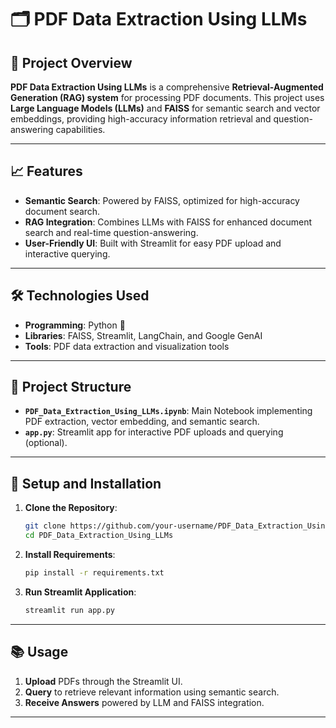 # 🗂️ **PDF Data Extraction Using LLMs**

## 🚀 Project Overview

**PDF Data Extraction Using LLMs** is a comprehensive **Retrieval-Augmented Generation (RAG) system** for processing PDF documents. This project uses **Large Language Models (LLMs)** and **FAISS** for semantic search and vector embeddings, providing high-accuracy information retrieval and question-answering capabilities.

---

## 📈 **Features**

- **Semantic Search**: Powered by FAISS, optimized for high-accuracy document search.
- **RAG Integration**: Combines LLMs with FAISS for enhanced document search and real-time question-answering.
- **User-Friendly UI**: Built with Streamlit for easy PDF upload and interactive querying.

---

## 🛠️ **Technologies Used**

- **Programming**: Python 🐍
- **Libraries**: FAISS, Streamlit, LangChain, and Google GenAI
- **Tools**: PDF data extraction and visualization tools

---

## 📂 **Project Structure**

- **`PDF_Data_Extraction_Using_LLMs.ipynb`**: Main Notebook implementing PDF extraction, vector embedding, and semantic search.
- **`app.py`**: Streamlit app for interactive PDF uploads and querying (optional).

---

## 🔧 **Setup and Installation**

1. **Clone the Repository**:
   ```bash
   git clone https://github.com/your-username/PDF_Data_Extraction_Using_LLMs.git
   cd PDF_Data_Extraction_Using_LLMs
   ```

2. **Install Requirements**:
   ```bash
   pip install -r requirements.txt
   ```

3. **Run Streamlit Application**:
   ```bash
   streamlit run app.py
   ```

---

## 📚 **Usage**

1. **Upload** PDFs through the Streamlit UI.
2. **Query** to retrieve relevant information using semantic search.
3. **Receive Answers** powered by LLM and FAISS integration.

---


